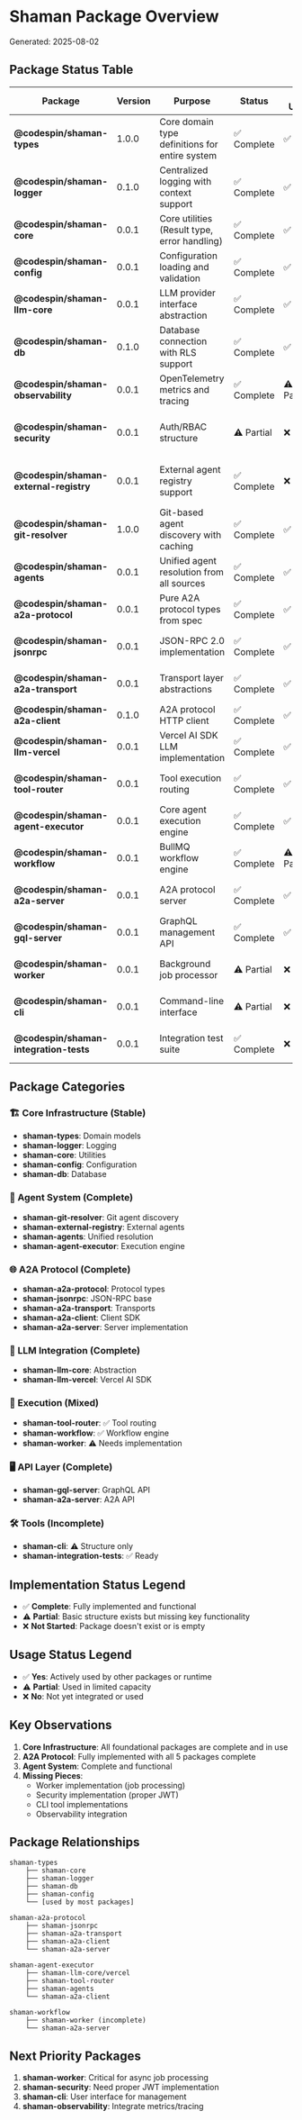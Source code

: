 # Shaman Package Overview

Generated: 2025-08-02

## Package Status Table

| Package                                | Version | Purpose                                        | Status      | In Use     | Dependencies                    | Notes                                                 |
| -------------------------------------- | ------- | ---------------------------------------------- | ----------- | ---------- | ------------------------------- | ----------------------------------------------------- |
| **@codespin/shaman-types**             | 1.0.0   | Core domain type definitions for entire system | ✅ Complete | ✅ Yes     | None                            | Foundation package, all other packages depend on this |
| **@codespin/shaman-logger**            | 0.1.0   | Centralized logging with context support       | ✅ Complete | ✅ Yes     | None                            | Used throughout the system                            |
| **@codespin/shaman-core**              | 0.0.1   | Core utilities (Result type, error handling)   | ✅ Complete | ✅ Yes     | shaman-types                    | Provides fundamental patterns                         |
| **@codespin/shaman-config**            | 0.0.1   | Configuration loading and validation           | ✅ Complete | ✅ Yes     | shaman-core, shaman-logger      | Loads from env and files                              |
| **@codespin/shaman-llm-core**          | 0.0.1   | LLM provider interface abstraction             | ✅ Complete | ✅ Yes     | shaman-types, shaman-core       | Defines LLM contracts                                 |
| **@codespin/shaman-db**                | 0.1.0   | Database connection with RLS support           | ✅ Complete | ✅ Yes     | shaman-logger, pg-promise       | Two connection types: RLS and unrestricted            |
| **@codespin/shaman-observability**     | 0.0.1   | OpenTelemetry metrics and tracing              | ✅ Complete | ⚠️ Partial | shaman-logger                   | Infrastructure ready, not fully integrated            |
| **@codespin/shaman-security**          | 0.0.1   | Auth/RBAC structure                            | ⚠️ Partial  | ❌ No      | shaman-types, shaman-core       | JWT placeholder, needs real implementation            |
| **@codespin/shaman-external-registry** | 0.0.1   | External agent registry support                | ✅ Complete | ❌ No      | shaman-types, shaman-core       | Ready but no external registries configured           |
| **@codespin/shaman-git-resolver**      | 1.0.0   | Git-based agent discovery with caching         | ✅ Complete | ✅ Yes     | shaman-types, shaman-db         | Caches by commit hash                                 |
| **@codespin/shaman-agents**            | 0.0.1   | Unified agent resolution from all sources      | ✅ Complete | ✅ Yes     | git-resolver, external-registry | Central agent discovery                               |
| **@codespin/shaman-a2a-protocol**      | 0.0.1   | Pure A2A protocol types from spec              | ✅ Complete | ✅ Yes     | None                            | Canonical protocol types                              |
| **@codespin/shaman-jsonrpc**           | 0.0.1   | JSON-RPC 2.0 implementation                    | ✅ Complete | ✅ Yes     | None                            | Full JSON-RPC with error handling                     |
| **@codespin/shaman-a2a-transport**     | 0.0.1   | Transport layer abstractions                   | ✅ Complete | ✅ Yes     | jsonrpc, a2a-protocol           | JSON-RPC, REST, SSE support                           |
| **@codespin/shaman-a2a-client**        | 0.1.0   | A2A protocol HTTP client                       | ✅ Complete | ✅ Yes     | a2a-protocol, jsonrpc           | Includes retry, SSE streaming                         |
| **@codespin/shaman-llm-vercel**        | 0.0.1   | Vercel AI SDK LLM implementation               | ✅ Complete | ✅ Yes     | llm-core, @ai-sdk/\*            | Supports OpenAI, Anthropic                            |
| **@codespin/shaman-tool-router**       | 0.0.1   | Tool execution routing                         | ✅ Complete | ✅ Yes     | shaman-types, shaman-core       | Platform tools + MCP support                          |
| **@codespin/shaman-agent-executor**    | 0.0.1   | Core agent execution engine                    | ✅ Complete | ✅ Yes     | Many                            | Handles conversations, tools                          |
| **@codespin/shaman-workflow**          | 0.0.1   | BullMQ workflow engine                         | ✅ Complete | ⚠️ Partial | bullmq, shaman-types            | Engine ready, not fully integrated                    |
| **@codespin/shaman-a2a-server**        | 0.0.1   | A2A protocol server                            | ✅ Complete | ✅ Yes     | a2a-transport, workflow         | Supports internal/external roles                      |
| **@codespin/shaman-gql-server**        | 0.0.1   | GraphQL management API                         | ✅ Complete | ✅ Yes     | apollo, graphql, shaman-db      | Control plane API                                     |
| **@codespin/shaman-worker**            | 0.0.1   | Background job processor                       | ⚠️ Partial  | ❌ No      | workflow, agent-executor        | Bootstrap only, needs implementation                  |
| **@codespin/shaman-cli**               | 0.0.1   | Command-line interface                         | ⚠️ Partial  | ❌ No      | commander, shaman-types         | Structure only, no implementations                    |
| **@codespin/shaman-integration-tests** | 0.0.1   | Integration test suite                         | ✅ Complete | ❌ No      | jest, various                   | Test infrastructure ready                             |

## Package Categories

### 🏗️ Core Infrastructure (Stable)

- **shaman-types**: Domain models
- **shaman-logger**: Logging
- **shaman-core**: Utilities
- **shaman-config**: Configuration
- **shaman-db**: Database

### 🤖 Agent System (Complete)

- **shaman-git-resolver**: Git agent discovery
- **shaman-external-registry**: External agents
- **shaman-agents**: Unified resolution
- **shaman-agent-executor**: Execution engine

### 🌐 A2A Protocol (Complete)

- **shaman-a2a-protocol**: Protocol types
- **shaman-jsonrpc**: JSON-RPC base
- **shaman-a2a-transport**: Transports
- **shaman-a2a-client**: Client SDK
- **shaman-a2a-server**: Server implementation

### 🧠 LLM Integration (Complete)

- **shaman-llm-core**: Abstraction
- **shaman-llm-vercel**: Vercel AI SDK

### 🔧 Execution (Mixed)

- **shaman-tool-router**: ✅ Tool routing
- **shaman-workflow**: ✅ Workflow engine
- **shaman-worker**: ⚠️ Needs implementation

### 🖥️ API Layer (Complete)

- **shaman-gql-server**: GraphQL API
- **shaman-a2a-server**: A2A API

### 🛠️ Tools (Incomplete)

- **shaman-cli**: ⚠️ Structure only
- **shaman-integration-tests**: ✅ Ready

## Implementation Status Legend

- ✅ **Complete**: Fully implemented and functional
- ⚠️ **Partial**: Basic structure exists but missing key functionality
- ❌ **Not Started**: Package doesn't exist or is empty

## Usage Status Legend

- ✅ **Yes**: Actively used by other packages or runtime
- ⚠️ **Partial**: Used in limited capacity
- ❌ **No**: Not yet integrated or used

## Key Observations

1. **Core Infrastructure**: All foundational packages are complete and in use
2. **A2A Protocol**: Fully implemented with all 5 packages complete
3. **Agent System**: Complete and functional
4. **Missing Pieces**:
   - Worker implementation (job processing)
   - Security implementation (proper JWT)
   - CLI tool implementations
   - Observability integration

## Package Relationships

```
shaman-types
    ├── shaman-core
    ├── shaman-logger
    ├── shaman-db
    ├── shaman-config
    └── [used by most packages]

shaman-a2a-protocol
    ├── shaman-jsonrpc
    ├── shaman-a2a-transport
    ├── shaman-a2a-client
    └── shaman-a2a-server

shaman-agent-executor
    ├── shaman-llm-core/vercel
    ├── shaman-tool-router
    ├── shaman-agents
    └── shaman-a2a-client

shaman-workflow
    ├── shaman-worker (incomplete)
    └── shaman-a2a-server
```

## Next Priority Packages

1. **shaman-worker**: Critical for async job processing
2. **shaman-security**: Need proper JWT implementation
3. **shaman-cli**: User interface for management
4. **shaman-observability**: Integrate metrics/tracing
